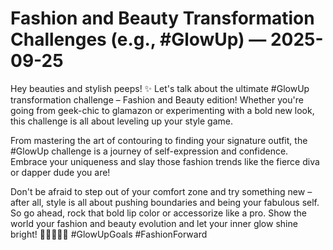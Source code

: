 # Fashion and Beauty Transformation Challenges (e.g., #GlowUp) — 2025-09-25

Hey beauties and stylish peeps! ✨ Let's talk about the ultimate #GlowUp transformation challenge – Fashion and Beauty edition! Whether you're going from geek-chic to glamazon or experimenting with a bold new look, this challenge is all about leveling up your style game.

From mastering the art of contouring to finding your signature outfit, the #GlowUp challenge is a journey of self-expression and confidence. Embrace your uniqueness and slay those fashion trends like the fierce diva or dapper dude you are!

Don't be afraid to step out of your comfort zone and try something new – after all, style is all about pushing boundaries and being your fabulous self. So go ahead, rock that bold lip color or accessorize like a pro. Show the world your fashion and beauty evolution and let your inner glow shine bright! 💁🏽‍♀️💅🏼 #GlowUpGoals #FashionForward